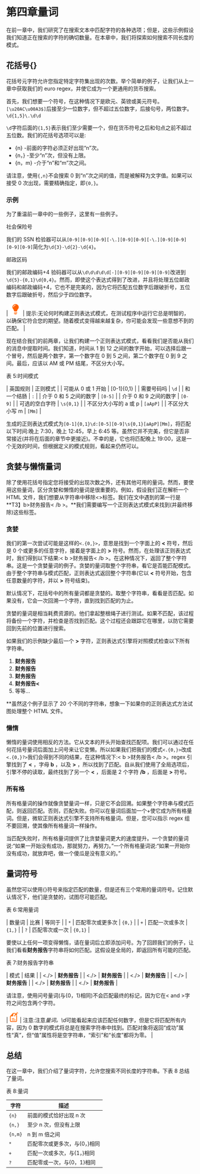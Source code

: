 # 第四章量词

在前一章中，我们研究了在搜索文本中匹配字符的各种选项；但是，这些示例假设我们知道正在搜索的字符的确切数量。在本章中，我们将探索如何搜索不同长度的模式。

## 花括号{}

花括号元字符允许您指定特定字符集出现的次数。举个简单的例子，让我们从上一章中获取我们的 euro regex，并使它成为一个更通用的货币搜索。

首先，我们想要一个符号，在这种情况下是欧元、英镑或美元符号。`[\u20AC\u00A3$]`后接至少一位数字，但不超过五位数字，后接句号，两位数字。`\d{1,5}\.\d\d`

`\d`字符后面的`{1,5}`表示我们至少需要一个，但在货币符号之后和句点之前不超过五位数。我们的花括号选项可以是:

*   {n} -前面的字符必须正好出现“n”次。
*   {n，} -至少“n”次，但没有上限。
*   {n，m} -介于“n”和“m”次之间。

请注意，使用`{,n}`不会搜索 0 到“n”次之间的值，而是被解释为文字值。如果可以接受 0 次出现，需要精确指定，即`{0,}`。

### 示例

为了重温前一章中的一些例子，这里有一些例子。

社会保险号

我们的 SSN 检验器可以从`[0-9][0-9][0-9][-\.][0-9][0-9][-\.][0-9][0-9][0-9][0-9]`简化为`\d{3}-\d{2}-\d{4}`。

邮政区码

我们的邮政编码+4 验码器可以从`\d\d\d\d\d[-][0-9][0-9][0-9][0-9]`改进到`\d{5}-{0,1}\d{0,4}`。然而，即使这个表达式得到了改进，并且将处理五位邮政编码和邮政编码+4，它也不是完美的，因为它将匹配五位数字后跟破折号，五位数字后跟破折号，然后少于四位数字。

| ![](img/tip.png) | 提示:无论何时构建正则表达式模式，在测试程序中运行它总是明智的，以确保它符合您的期望。随着模式变得越来越复杂，你可能会发现一些意想不到的匹配。 |

现在结合我们的前两章，让我们构建一个正则表达式模式，看看我们是否能从我们的消息中提取时间。我们知道，时间从 1 到 12 之间的数字开始，可以选择后跟一个冒号，然后是两个数字，第一个数字在 0 到 5 之间，第二个数字在 0 到 9 之间。最后，应该以 AM 或 PM 结尾，不区分大小写。

表 5:时间模式

| 英国规则 | 正则模式 |
| 可能从 0 或 1 开始 | [0-1]{0,1} |
| 需要号码吗 | `\d` |
| 和一个结肠 | `:` |
| 介于 0 和 5 之间的数字 | `[0-5]` |
| 介于 0 和 9 之间的数字 | `[0-9]` |
| 可选的空白字符 | `\s{0,1}` |
| 不区分大小写的 a 或 p | `[aApP]` |
| 不区分大小写 m | `[Mm]` |

生成的正则表达式模式为`[0-1]{0,1}\d:[0-5][0-9]\s{0,1}[aApP][Mm]`，将匹配以下时间:晚上 7:30，晚上 12:45，早上 6:45 等。虽然它并不完美，但它是否非常接近(并将在后面的章节中更接近)。不幸的是，它也将匹配晚上 19:00，这是一个无效的时间，但根据定义的模式规则，看起来仍然可以。

## 贪婪与懒惰量词

除了使用花括号指定您将接受的出现次数之外，还有其他可用的量词。然而，要使用这些量词，区分贪婪和懒惰的量词是很重要的。例如，假设我们正在解析一个 HTML 文件，我们想要从字符串中移除<>标签。我们在文中遇到的第一行是**T3】b>财务报告< /b >。**我们需要编写一个正则表达式模式来找到(并最终移除)这些标签。

### 贪婪

我们的第一次尝试可能是这样的`<.{0,}>`，意思是找到一个字面上的 **<** 符号，然后是 0 个或更多的任意字符，接着是字面上的 **>** 符号。然而，在处理该正则表达式时，我们得到以下结果:< b >财务报告< /b >。在这种情况下，返回了整个字符串。这是一个贪婪量词的例子。贪婪的量词取整个字符串，看它是否能匹配模式。由于整个字符串与模式匹配，正则表达式返回整个字符串(它以 **<** 符号开始，包含任意数量的字符，并以 **>** 符号结束)。

默认情况下，花括号中的所有量词都是贪婪的。取整个字符串，看看是否匹配。如果没有，它会一次回溯一个字符，直到找到匹配的为止。

贪婪的量词是相当耗费资源的。他们拿起整根绳子进行测试。如果不匹配，该过程将备份一个字符，并检查是否找到匹配。这个过程还会跟踪它在哪里，以防它需要回到先前的位置进行搜索。

如果我们的示例缺少最后一个 **>** 字符，正则表达式引擎将对照模式检查以下所有字符串。

1.  **财务报告**
2.  **财务报告**
3.  **财务报告**
4.  **财务报告<**
5.  等等…

 **虽然这个例子显示了 20 个不同的字符串，想象一下如果你的正则表达式方法试图处理整个 HTML 文件。

### 懒惰

懒惰的量词使用相反的方法。它从文本的开头开始查找匹配项。我们可以通过在任何花括号量词后面加上问号来让它变懒。所以如果我们把我们的模式`<.{0,}>`改成`<.{0,}?>`我们会得到不同的结果，在这种情况下:< b >财务报告< /b >。regex 引擎找到了 **<** ，字母 **b** ，以及 **>** ，所以找到了匹配。自从我们使用了全局选项后，引擎不停的读取，最终找到了另一个 **<** ，后面是 2 个字符 **/b** ，后面是 **>** 符号。

### 所有格

所有格量词的操作就像贪婪量词一样，只是它不会回溯。如果整个字符串与模式匹配，则返回匹配。否则，匹配失败。你可以在量词后面加一个+使它成为所有格量词。但是，微软正则表达式引擎不支持所有格量词。但是，您可以指示 regex 组不要回溯，使其像所有格量词一样操作。

当匹配失败时，所有格量词提供了比贪婪量词更大的速度提升。一个贪婪的量词说:“如果一开始没有成功，那就努力，再努力。”一个所有格量词说:“如果一开始你没有成功，就放弃吧，做一个傻瓜是没有意义的。”

## 量词符号

虽然您可以使用{}符号来指定匹配的数量，但是还有三个常用的量词符号。记住默认情况下，他们是贪婪的，试图尽可能匹配。

表 6:常用量词

| 数量词 | 比赛 | 等同于 |
| `*` | 匹配零次或更多次 | `{0,}` |
| `+` | 匹配一次或多次 | `{1,}` |
| `?` | 匹配零次或一次 | `{0,1}` |

要使以上任何一项变得懒惰，请在量词后立即添加问号。为了回顾我们的例子，让我们看看**财务报告**字符串将如何匹配。这假设是全局的，即返回所有可能的匹配。

表 7:财务报告字符串

| 模式 | 结果 |
| <./> | **财务报告** |
| <./> | **财务报告** |
| <./> | **财务报告** |
| <./> | **财务报告** |
| <./> | **财务报告** |
| <./> | **财务报告** |

请注意，使用问号量词(与{0，1}相同)不会匹配最终的标记，因为它在< and >字符之间包含两个字符。

| ![](img/note.png) | 注意:注意*量词。\d*可能看起来应该匹配任何数字，但是它将匹配所有内容，因为 0 数字的模式将总是在搜索字符串中找到。匹配对象将返回“成功”属性“真”，但“值”属性将是空字符串，“索引”和“长度”都将为零。 |

## 总结

在这一章中，我们介绍了量词字符，允许您搜索不同长度的字符串。下表 8 总结了量词。

表 8:量词

| **字符** | **描述** |
| --- | --- |
| `{n}` | 前面的模式恰好出现 n 次 |
| `{n,}` | 至少 n 次，但没有上限 |
| `{n,m}` | n 到 m 倍之间 |
| `*` | 匹配零次或更多次，与{0，}相同 |
| `+` | 匹配一次或多次，与{1，}相同 |
| `?` | 匹配零或一次，与{0，1}相同 |**